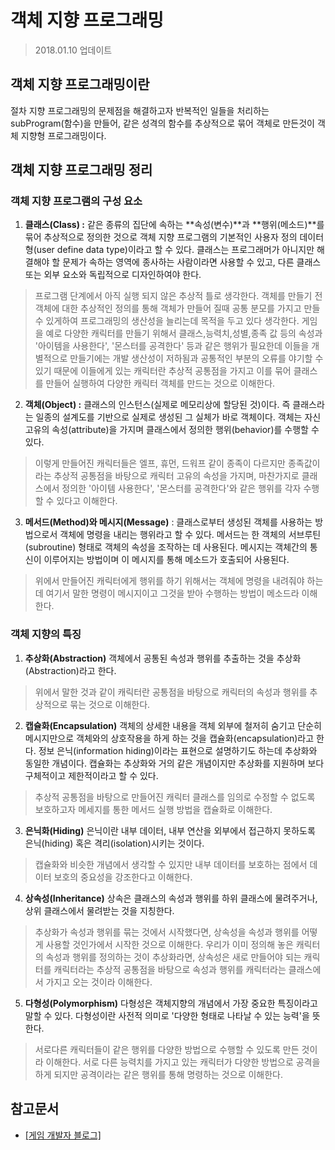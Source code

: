 # 객체 지향 프로그래밍
> 2018.01.10 업데이트

## 객체 지향 프로그래밍이란
절차 지향 프로그래밍의 문제점을 해결하고자 반복적인 일들을 처리하는 subProgram(함수)을 만들어, 같은 성격의 함수를 추상적으로 묶어 객체로 만든것이 객체 지향형 프로그래밍이다.

## 객체 지향 프로그래밍 정리

### 객체 지향 프로그램의 구성 요소
1. __클래스(Class) :__ 같은 종류의 집단에 속하는 **속성(변수)**과 **행위(메소드)**를 묶어 추상적으로 정의한 것으로 객체 지향 프로그램의 기본적인 사용자 정의 데이터형(user define data type)이라고 할 수 있다. 클래스는 프로그래머가 아니지만 해결해야 할 문제가 속하는 영역에 종사하는 사람이라면 사용할 수 있고, 다른 클래스 또는 외부 요소와 독립적으로 디자인하여야 한다.
  > 프로그램 단계에서 아직 실행 되지 않은 추상적 틀로 생각한다. 객체를 만들기 전 객체에 대한 추상적인 정의를 통해 객체가 만들어 질때 공통 분모를 가지고 만들 수 있게하여 프로그래밍의 생산성을 늘리는데 목적을 두고 있다 생각한다.
  > 게임을 예로 다양한 캐릭터를 만들기 위해서 클래스,능력치,성별,종족 값 등의 속성과 '아이템을 사용한다', '몬스터를 공격한다' 등과 같은 행위가 필요한데 이들을 개별적으로 만들기에는 개발 생산성이 저하됨과 공통적인 부분의 오류를 야기할 수 있기 때문에 이들에게 있는 캐릭터란 추상적 공통점을 가지고 이를 묶어 클래스를 만들어 실행하여 다양한 캐릭터 객체를 만드는 것으로 이해한다.

2. __객체(Object) :__ 클래스의 인스턴스(실제로 메모리상에 할당된 것)이다. 즉 클래스라는 일종의 설계도를 기반으로 실제로 생성된 그 실체가 바로 객체이다. 객체는 자신 고유의 속성(attribute)을 가지며 클래스에서 정의한 행위(behavior)를 수행할 수 있다.
  > 이렇게 만들어진 캐릭터들은 엘프, 휴먼, 드워프 같이 종족이 다르지만 종족값이라는 추상적 공통점을 바탕으로 캐릭터 고유의 속성을 가지며, 마찬가지로 클래스에서 정의한 '아이템 사용한다', '몬스터를 공격한다'와 같은 행위를 각자 수행할 수 있다고 이해한다.

3. __메서드(Method)와 메시지(Message)__ : 클래스로부터 생성된 객체를 사용하는 방법으로서 객체에 명령을 내리는 행위라고 할 수 있다. 메서드는 한 객체의 서브루틴(subroutine) 형태로 객체의 속성을 조작하는 데 사용된다. 메시지는 객체간의 통신이 이루어지는 방법이며 이 메시지를 통해 메소드가 호출되어 사용된다.
  > 위에서 만들어진 캐릭터에게 행위를 하기 위해서는 객체에 명령을 내려줘야 하는데 여기서 말한 명령이 메시지이고 그것을 받아 수행하는 방법이 메소드라 이해한다.

### 객체 지향의 특징
1. **추상화(Abstraction)**
  객체에서 공통된 속성과 행위를 추출하는 것을 추상화(Abstraction)라고 한다.
  > 위에서 말한 것과 같이 캐릭터란 공통점을 바탕으로 캐릭터의 속성과 행위를 추상적으로 묶는 것으로 이해한다.

2. **캡슐화(Encapsulation)**
  객체의 상세한 내용을 객체 외부에 철저히 숨기고 단순히 메시지만으로 객체와의 상호작용을 하게 하는 것을 캡슐화(encapsulation)라고 한다. 정보 은닉(information hiding)이라는 표현으로 설명하기도 하는데 추상화와 동일한 개념이다. 캡슐화는 추상화와 거의 같은 개념이지만 추상화를 지원하며 보다 구체적이고 제한적이라고 할 수 있다.
  > 추상적 공통점을 바탕으로 만들어진 캐릭터 클래스를 임의로 수정할 수 없도록 보호하고자 메세지를 통한 메서드 실행 방법을 캡슐화로 이해한다.

3. **은닉화(Hiding)**
  은닉이란 내부 데이터, 내부 연산을 외부에서 접근하지 못하도록 은닉(hiding) 혹은 격리(isolation)시키는 것이다.
  > 캡슐화와 비슷한 개념에서 생각할 수 있지만 내부 데이터를 보호하는 점에서 데이터 보호의 중요성을 강조한다고 이해한다.

4. **상속성(Inheritance)**
  상속은 클래스의 속성과 행위를 하위 클래스에 물려주거나, 상위 클래스에서 물려받는 것을 지칭한다.
  > 추상화가 속성과 행위를 묶는 것에서 시작했다면, 상속성을 속성과 행위를 어떻게 사용할 것인가에서 시작한 것으로 이해한다. 우리가 이미 정의해 놓은 캐릭터의 속성과 행위를 정의하는 것이 추상화라면, 상속성은 새로 만들어야 되는 캐릭터를 캐릭터라는 추상적 공통점을 바탕으로 속성과 행위를 캐릭터라는 클래스에서 가지고 오는 것이라 이해한다.

5. **다형성(Polymorphism)**
  다형성은 객체지향의 개념에서 가장 중요한 특징이라고 말할 수 있다. 다형성이란 사전적 의미로 '다양한 형태로 나타날 수 있는 능력'을 뜻한다.
  > 서로다른 캐릭터들이 같은 행위를 다양한 방법으로 수행할 수 있도록 만든 것이라 이해한다. 서로 다른 능력치를 가지고 있는 캐릭터가 다양한 방법으로 공격을 하게 되지만 공격이라는 같은 행위를 통해 명령하는 것으로 이해한다.

## 참고문서
* [[게임 개발자 블로그]](http://tenlie10.tistory.com/1)